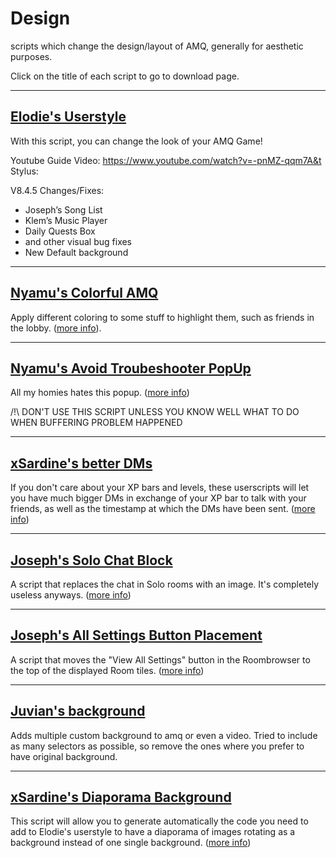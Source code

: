 # **Design**

scripts which change the design/layout of AMQ, generally for aesthetic purposes.

Click on the title of each script to go to download page.

---

## [Elodie's Userstyle](https://userstyles.world/style/1435/elodie-s-amq-script-v8-4-5)

With this script, you can change the look of your AMQ Game!

Youtube Guide Video: <https://www.youtube.com/watch?v=-pnMZ-qqm7A&t>
Stylus:

V8.4.5 Changes/Fixes:

- Joseph’s Song List
- Klem’s Music Player
- Daily Quests Box
- and other visual bug fixes
- New Default background

---

## [Nyamu's Colorful AMQ](https://github.com/nyamu-amq/amq_scripts/blob/master/amqHighlightFriends.user.js)

Apply different coloring to some stuff to highlight them, such as friends in the lobby. ([more info](https://github.com/nyamu-amq/amq_scripts#amqhighlightfriendsuserjs)).

---

## [Nyamu's Avoid Troubeshooter PopUp](https://githubacom/nyamu-amq/amq_scripts/blob/master/amqAvoidTroubleShooterPopup.user.js)

All my homies hates this popup. ([more info](https://github.com/nyamu-amq/amq_scripts#amqavoidtroubleshooterpopupuserjs))

/!\ DON'T USE THIS SCRIPT UNLESS YOU KNOW WELL WHAT TO DO WHEN BUFFERING PROBLEM HAPPENED

---

## [xSardine's better DMs](https://github.com/xSardine/AMQ-Stuff/tree/main/BetterDms)

If you don't care about your XP bars and levels, these userscripts will let you have much bigger DMs in exchange of your XP bar to talk with your friends, as well as the timestamp at which the DMs have been sent.
 ([more info](https://github.com/xSardine/AMQ-Stuff/tree/main/BetterDms#better-dms))

---

## [Joseph's Solo Chat Block](https://github.com/TheJoseph98/AMQ-Scripts/raw/master/amqSoloChatBlock.user.js)

A script that replaces the chat in Solo rooms with an image. It's completely useless anyways.
 ([more info](https://github.com/TheJoseph98/AMQ-Scripts#solo-chat-block-amqsolochatblockuserjs))

---

## [Joseph's All Settings Button Placement](https://github.com/TheJoseph98/AMQ-Scripts/raw/master/amqRoomBrowserFix.user.js)

A script that moves the "View All Settings" button in the Roombrowser to the top of the displayed Room tiles.
 ([more info](https://github.com/TheJoseph98/AMQ-Scripts#amq-room-browser-placement-amqroombrowserfixuserjs))

---

## [Juvian's background](https://github.com/amq-script-project/AMQ-Scripts/blob/master/design/amqBackground.user.js)

Adds multiple custom background to amq or even a video. Tried to include as many selectors as possible, so remove the ones where you prefer to have original background.

---

## [xSardine's Diaporama Background](https://github.com/xSardine/AMQ-Stuff/tree/main/DiaporamaBackgroundCSSGenerator)

This script will allow you to generate automatically the code you need to add to Elodie's userstyle to have a diaporama of images rotating as a background instead of one single background.
 ([more info](https://github.com/xSardine/AMQ-Stuff/tree/main/DiaporamaBackgroundCSSGenerator#diaporama-background-css-generator))

